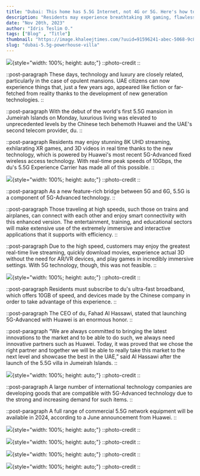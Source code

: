 ```yaml
---
title: "Dubai: This home has 5.5G Internet, not 4G or 5G. Here's how to obtain the fastest connection in the UAE."
description: "Residents may experience breathtaking XR gaming, flawless 8K UHD streaming, and 3D movies with no glasses thanks to the new technology."
date: "Nov 20th, 2023"
author: "Idris Teslim O."
tags: ["Blog" , "Title"]
thumbnail: "https://image.khaleejtimes.com/?uuid=91596241-abec-5068-9c84-a7f22263cf79&function=fit&type=preview&source=false&q=75&maxsize=1500&scaleup=0"
slug: "dubai-5.5g-powerhouse-villa"
---
```


![](https://image.khaleejtimes.com/?uuid=273ad68b-2c70-5f51-96be-ea09f3a8d2d1&function=cropresize&type=preview&source=false&q=75&crop_w=0.99999&crop_h=0.84428&width=1500&height=844&x=1.0E-5&y=0.15197){style="width: 100%; height: auto;"}
::photo-credit
::

::post-paragraph
These days, technology and luxury are closely related, particularly in the case of opulent mansions. UAE citizens can now experience things that, just a few years ago, appeared like fiction or far-fetched from reality thanks to the development of new generation technologies.
::

::post-paragraph
With the debut of the world's first 5.5G mansion in Jumeirah Islands on Monday, luxurious living was elevated to unprecedented levels by the Chinese tech behemoth Huawei and the UAE's second telecom provider, du.
::

::post-paragraph
Residents may enjoy stunning 8K UHD streaming, exhilarating XR games, and 3D videos in real time thanks to the new technology, which is powered by Huawei's most recent 5G-Advanced fixed wireless access technology. With real-time peak speeds of 10Gbps, the du's 5.5G Experience Carrier has made all of this possible.
::

<!-- section -->

![](https://image.khaleejtimes.com/?uuid=34368514-4eeb-5f6c-9278-1fa2498c6854&function=fit&type=preview&source=false&q=75&maxsize=1500&scaleup=0){style="width: 100%; height: auto;"}
::photo-credit
::

::post-paragraph
As a new feature-rich bridge between 5G and 6G, 5.5G is a component of 5G-Advanced technology.
::

::post-paragraph
Those traveling at high speeds, such those on trains and airplanes, can connect with each other and enjoy smart connectivity with this enhanced version. The entertainment, training, and educational sectors will make extensive use of the extremely immersive and interactive applications that it supports with efficiency.
::

::post-paragraph
Due to the high speed, customers may enjoy the greatest real-time live streaming, quickly download movies, experience actual 3D without the need for AR/VR devices, and play games in incredibly immersive settings. With 5G technology, though, this was not feasible.
::

<!-- section -->

![](https://image.khaleejtimes.com/?uuid=91596241-abec-5068-9c84-a7f22263cf79&function=fit&type=preview&source=false&q=75&maxsize=1500&scaleup=0){style="width: 100%; height: auto;"}
::photo-credit
::

::post-paragraph
Residents must subscribe to du's ultra-fast broadband, which offers 10GB of speed, and devices made by the Chinese company in order to take advantage of this experience.
::

::post-paragraph
The CEO of du, Fahad Al Hassawi, stated that launching 5G-Advanced with Huawei is an enormous honor.
::

::post-paragraph
“We are always committed to bringing the latest innovations to the market and to be able to do such, we always need innovative partners such as Huawei. Today, it was proved that we chose the right partner and together we will be able to really take this market to the next level and showcase the best in the UAE,” said Al Hassawi after the launch of the 5.5G villa in Jumeirah Islands.
::

<!-- section -->

![](https://image.khaleejtimes.com/?uuid=5f4d0a0c-bd37-59ca-86cb-e3b88d69ec50&function=fit&type=preview&source=false&q=75&maxsize=1500&scaleup=0){style="width: 100%; height: auto;"}
::photo-credit
::

::post-paragraph
A large number of international technology companies are developing goods that are compatible with 5G-Advanced technology due to the strong and increasing demand for such items.
::

::post-paragraph
A full range of commercial 5.5G network equipment will be available in 2024, according to a June announcement from Huawei.
::

<!-- section -->

![](https://image.khaleejtimes.com/?uuid=3b81b326-e54a-5bd9-bc7f-2fe2b555f540&function=fit&type=preview&source=false&q=75&maxsize=1500&scaleup=0){style="width: 100%; height: auto;"}
::photo-credit
::

![](https://image.khaleejtimes.com/?uuid=c9ae0533-781d-51b1-b83f-8d466aba4c0e&function=fit&type=preview&source=false&q=75&maxsize=1500&scaleup=0){style="width: 100%; height: auto;"}
::photo-credit
::

![](https://image.khaleejtimes.com/?uuid=aaaf7cac-5fd1-51bd-9f03-f31d58ed3b50&function=fit&type=preview&source=false&q=75&maxsize=1500&scaleup=0){style="width: 100%; height: auto;"}
::photo-credit
::

![](https://image.khaleejtimes.com/?uuid=8badf1e0-e1fa-58b4-b8bd-94e50698391e&function=fit&type=preview&source=false&q=75&maxsize=1500&scaleup=0){style="width: 100%; height: auto;"}
::photo-credit
::